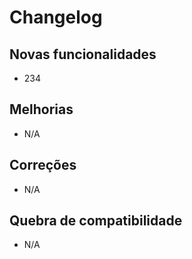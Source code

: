 # Changelog

## Novas funcionalidades

 - 234

## Melhorias

 - N/A

## Correções

 - N/A

## Quebra de compatibilidade

 - N/A
